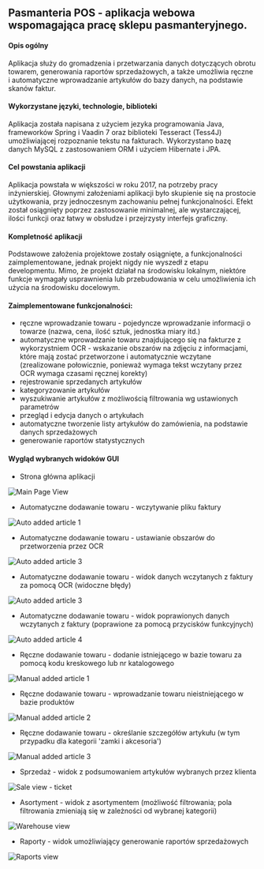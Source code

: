 ## Pasmanteria POS - aplikacja webowa wspomagająca pracę sklepu pasmanteryjnego.

#### Opis ogólny
Aplikacja służy do gromadzenia i przetwarzania danych dotyczących obrotu towarem, generowania raportów sprzedażowych, a także umożliwia ręczne i automatyczne wprowadzanie artykułów do bazy danych, na podstawie skanów faktur.

#### Wykorzystane języki, technologie, biblioteki
Aplikacja została napisana z użyciem jezyka programowania Java, frameworków Spring i Vaadin 7 oraz biblioteki Tesseract (Tess4J) umożliwiającej rozpoznanie tekstu na fakturach. Wykorzystano bazę danych MySQL z zastosowaniem ORM i użyciem Hibernate i JPA.

#### Cel powstania aplikacji
Aplikacja powstała w większości w roku 2017, na potrzeby pracy inżynierskiej. Głownymi założeniami aplikacji było skupienie się na prostocie użytkowania, przy jednoczesnym zachowaniu pełnej funkcjonalności. Efekt został osiągnięty poprzez zastosowanie minimalnej, ale wystarczającej, ilości funkcji oraz łatwy w obsłudze i przejrzysty interfejs graficzny.

#### Kompletność aplikacji
Podstawowe założenia projektowe zostały osiągnięte, a funkcjonalności zaimplementowane, jednak projekt nigdy nie wyszedł z etapu developmentu. Mimo, że projekt działał na środowisku lokalnym, niektóre funkcje wymagały usprawnienia lub przebudowania w celu umożliwienia ich użycia na środowisku docelowym.

#### Zaimplementowane funkcjonalności:
* ręczne wprowadzanie towaru - pojedyncze wprowadzanie informacji o towarze (nazwa, cena, ilość sztuk, jednostka miary itd.)
* automatyczne wprowadzanie towaru znajdującego się na fakturze z wykorzystniem OCR - wskazanie obszarów na zdjęciu z informacjami, które mają zostać przetworzone i automatycznie wczytane (zrealizowane połowicznie, ponieważ wymaga tekst wczytany przez OCR wymaga czasami ręcznej korekty)
* rejestrowanie sprzedanych artykułów
* kategoryzowanie artykułów
* wyszukiwanie artykułów z możliwością filtrowania wg ustawionych parametrów
* przegląd i edycja danych o artykułach
* automatyczne tworzenie listy artykułów do zamówienia, na podstawie danych sprzedażowych
* generowanie raportów statystycznych

#### Wygląd wybranych widoków GUI
* Strona główna aplikacji 

![Main Page View](/images/app-strona_domowa.PNG)

* Automatyczne dodawanie towaru - wczytywanie pliku faktury

![Auto added article 1](/images/app-automatyczne_dodawanie_towaru1.png)

* Automatyczne dodawanie towaru - ustawianie obszarów do przetworzenia przez OCR

![Auto added article 3](/images/app-automatyczne_dodawanie_towaru2.png)

* Automatyczne dodawanie towaru - widok danych wczytanych z faktury za pomocą OCR (widoczne błędy)
 
![Auto added article 3](/images/app-automatyczne_dodawanie_towaru3.png)

* Automatyczne dodawanie towaru - widok poprawionych danych wczytanych z faktury (poprawione za pomocą przycisków funkcyjnych)

![Auto added article 4](/images/app-automatyczne_dodawanie_towaru4.png)

* Ręczne dodawanie towaru - dodanie istniejącego w bazie towaru za pomocą kodu kreskowego lub nr katalogowego

![Manual added article 1](/images/app-reczne_dodawanie_towaru2.PNG)

* Ręczne dodawanie towaru - wprowadzanie towaru nieistniejącego w bazie produktów

![Manual added article 2](/images/app-reczne_dodawanie_towaru4.PNG)

* Ręczne dodawanie towaru - określanie szczegółów artykułu (w tym przypadku dla kategorii 'zamki i akcesoria')

![Manual added article 3](/images/app-reczne_dodawanie_towaru6.PNG)

* Sprzedaż - widok z podsumowaniem artykułów wybranych przez klienta

![Sale view - ticket](/images/app-sprzedaz1.png)

* Asortyment - widok z asortymentem (możliwość filtrowania; pola filtrowania zmieniają się w zależności od wybranej kategorii)

![Warehouse view](/images/app-asortyment1.png)

* Raporty - widok umożliwiający generowanie raportów sprzedażowych

![Raports view](/images/app-raporty1.PNG)

